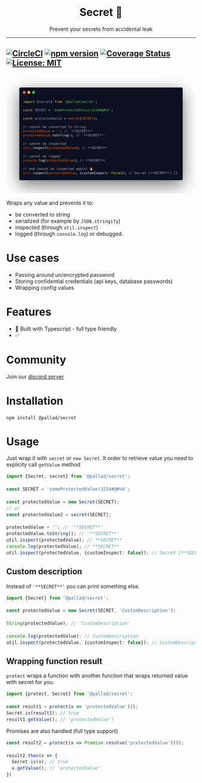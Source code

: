 <div align="center">
<h1>Secret 🤫</h1>

<p>Prevent your secrets from accidental leak</p>
</div>

---
[![CircleCI](https://circleci.com/gh/pallad-ts/secret/tree/master.svg?style=svg)](https://circleci.com/gh/pallad-ts/secret/tree/master)
[![npm version](https://badge.fury.io/js/@pallad%2Fsecret.svg)](https://badge.fury.io/js/@pallad%2Fsecret)
[![Coverage Status](https://coveralls.io/repos/github/pallad-ts/secret/badge.svg?branch=master)](https://coveralls.io/github/pallad-ts/secret?branch=master)
[![License: MIT](https://img.shields.io/badge/License-MIT-green.svg)](https://opensource.org/licenses/MIT)
---

![Example code](./assets/intro-code.png)

Wraps any value and prevents it to:

* be converted to string
* serialized (for example by `JSON.stringify`)
* inspected (through `util.inspect`)
* logged (through `console.log`) or debugged.

# Use cases

* Passing around un/encrypted password
* Storing confidential credentials (api keys, database passwords)
* Wrapping config values

# Features

* 👷 Built with Typescript - full type friendly
* ✅

# Community

Join our [discord server](https://discord.gg/paTBKBxXnA)

# Installation

```shell
npm install @pallad/secret
```

# Usage

Just wrap it with `secret` or `new Secret`. It order to retrieve value you need to explicity call `getValue` method

```typescript
import {Secret, secret} from '@pallad/secret';

const SECRET = 'someProtectedValue!3234#@#%4';

const protectedValue = new Secret(SECRET);
// or 
const protectedValue2 = secret(SECRET);

protectedValue + ''; // '**SECRET**'
protectedValue.toString(); // '**SECRET**'
util.inspect(protectedValue); // **SECRET**
console.log(protectedValue); // **SECRET**
util.inspect(protectedValue, {customInspect: false}); // Secret [**SECRET**] {}
```

## Custom description

Instead of `'**SECRET**'` you can print something else.

```typescript
import {Secret} from '@pallad/secret';

const protectedValue = new Secret(SECRET, 'CustomDescription');

String(protectedValue); // 'CustomDescription'

console.log(protectedValue); // CustomDescription
util.inspect(protectedValue, {customInspect: false}); // CustomDescription
```

## Wrapping function result

`protect` wraps a function with another function that wraps returned value with secret for you.

```typescript
import {protect, Secret} from '@pallad/secret';

const result1 = protect(x => 'protectedValue')();
Secret.is(result1); // true
result1.getValue(); // 'protectedValue')
```

Promises are also handled (full type support)

```typescript
const result2 = protect(x => Promise.resolve('protectedValue'))();

result2.then(x => {
  Secret.is(x); // true
  x.getValue(); // 'protectedValue'
})
```

